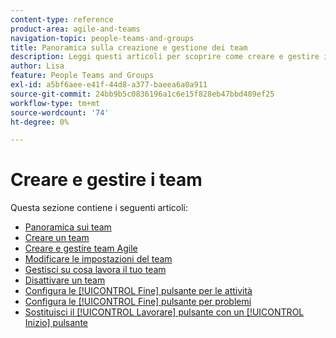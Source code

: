 ```yaml
---
content-type: reference
product-area: agile-and-teams
navigation-topic: people-teams-and-groups
title: Panoramica sulla creazione e gestione dei team
description: Leggi questi articoli per scoprire come creare e gestire i team in Adobe Workfront.
author: Lisa
feature: People Teams and Groups
exl-id: a5bf6aee-e41f-44d8-a377-baeea6a0a911
source-git-commit: 24bb9b5c0836196a1c6e15f828eb47bbd489ef25
workflow-type: tm+mt
source-wordcount: '74'
ht-degree: 0%

---
```


# Creare e gestire i team

Questa sezione contiene i seguenti articoli:

* [Panoramica sui team](../../people-teams-and-groups/create-and-manage-teams/teams-overview.md)
* [Creare un team](../../people-teams-and-groups/create-and-manage-teams/create-a-team.md)
* [Creare e gestire team Agile](../../people-teams-and-groups/create-and-manage-teams/create-and-manage-agile-teams.md)
* [Modificare le impostazioni del team](../../people-teams-and-groups/create-and-manage-teams/edit-team-settings.md)
* [Gestisci su cosa lavora il tuo team](../../people-teams-and-groups/create-and-manage-teams/manage-what-your-team-is-working-on.md)
* [Disattivare un team](../../people-teams-and-groups/create-and-manage-teams/deactivate-a-team.md)
* [Configura le [!UICONTROL Fine] pulsante per le attività](../../people-teams-and-groups/create-and-manage-teams/configure-the-done-button-for-tasks.md)
* [Configura le [!UICONTROL Fine] pulsante per problemi](../../people-teams-and-groups/create-and-manage-teams/configure-the-done-button-for-issues.md)
* [Sostituisci il [!UICONTROL Lavorare] pulsante con un [!UICONTROL Inizio] pulsante](../../people-teams-and-groups/create-and-manage-teams/work-on-it-button-to-start-button.md)
